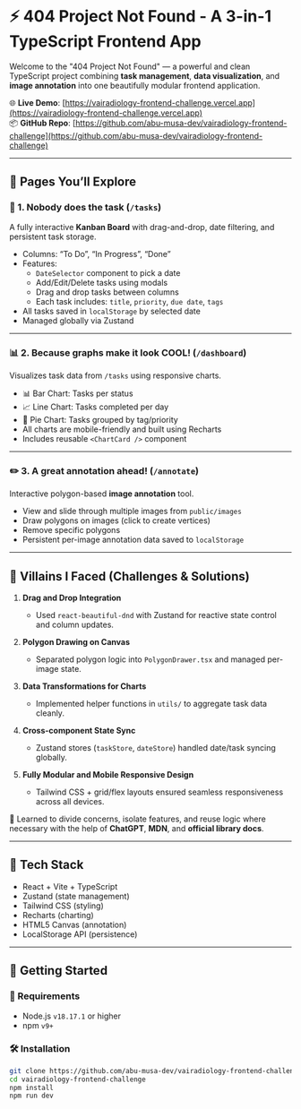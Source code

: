 # ⚡ 404 Project Not Found - A 3-in-1 TypeScript Frontend App

Welcome to the "404 Project Not Found" — a powerful and clean TypeScript project combining **task management**, **data visualization**, and **image annotation** into one beautifully modular frontend application.

🌐 **Live Demo**: [https://vairadiology-frontend-challenge.vercel.app](https://vairadiology-frontend-challenge.vercel.app)  
📦 **GitHub Repo**: [https://github.com/abu-musa-dev/vairadiology-frontend-challenge](https://github.com/abu-musa-dev/vairadiology-frontend-challenge)

---

## 🧭 Pages You’ll Explore

### 📌 1. Nobody does the task (`/tasks`)
A fully interactive **Kanban Board** with drag-and-drop, date filtering, and persistent task storage.

- Columns: “To Do”, “In Progress”, “Done”
- Features:
  - `DateSelector` component to pick a date
  - Add/Edit/Delete tasks using modals
  - Drag and drop tasks between columns
  - Each task includes: `title`, `priority`, `due date`, `tags`
- All tasks saved in `localStorage` by selected date
- Managed globally via Zustand

---

### 📊 2. Because graphs make it look COOL! (`/dashboard`)
Visualizes task data from `/tasks` using responsive charts.

- 📊 Bar Chart: Tasks per status
- 📈 Line Chart: Tasks completed per day
- 🥧 Pie Chart: Tasks grouped by tag/priority
- All charts are mobile-friendly and built using Recharts
- Includes reusable `<ChartCard />` component

---

### ✏️ 3. A great annotation ahead! (`/annotate`)
Interactive polygon-based **image annotation** tool.

- View and slide through multiple images from `public/images`
- Draw polygons on images (click to create vertices)
- Remove specific polygons
- Persistent per-image annotation data saved to `localStorage`

---

## 🦹 Villains I Faced (Challenges & Solutions)

1. **Drag and Drop Integration**
   - Used `react-beautiful-dnd` with Zustand for reactive state control and column updates.

2. **Polygon Drawing on Canvas**
   - Separated polygon logic into `PolygonDrawer.tsx` and managed per-image state.

3. **Data Transformations for Charts**
   - Implemented helper functions in `utils/` to aggregate task data cleanly.

4. **Cross-component State Sync**
   - Zustand stores (`taskStore`, `dateStore`) handled date/task syncing globally.

5. **Fully Modular and Mobile Responsive Design**
   - Tailwind CSS + grid/flex layouts ensured seamless responsiveness across all devices.

🧠 Learned to divide concerns, isolate features, and reuse logic where necessary with the help of **ChatGPT**, **MDN**, and **official library docs**.

---

## 🧪 Tech Stack

- React + Vite + TypeScript
- Zustand (state management)
- Tailwind CSS (styling)
- Recharts (charting)
- HTML5 Canvas (annotation)
- LocalStorage API (persistence)

---

## 🚀 Getting Started

### 🔧 Requirements

- Node.js `v18.17.1` or higher
- npm `v9+`

### 🛠 Installation

```bash
git clone https://github.com/abu-musa-dev/vairadiology-frontend-challenge.git
cd vairadiology-frontend-challenge
npm install
npm run dev
